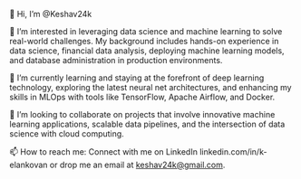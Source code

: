 👋 Hi, I’m @Keshav24k

👀 I’m interested in leveraging data science and machine learning to solve real-world challenges. My background includes hands-on experience in data science, financial data analysis, deploying machine learning models, and database administration in production environments.

🌱 I’m currently learning and staying at the forefront of deep learning technology, exploring the latest neural net architectures, and enhancing my skills in MLOps with tools like TensorFlow, Apache Airflow, and Docker.

💞️ I’m looking to collaborate on projects that involve innovative machine learning applications, scalable data pipelines, and the intersection of data science with cloud computing.

📫 How to reach me: Connect with me on LinkedIn linkedin.com/in/k-elankovan or drop me an email at keshav24k@gmail.com.
<!---
Keshav24k/Keshav24k is a ✨ special ✨ repository because its `README.md` (this file) appears on your GitHub profile.
You can click the Preview link to take a look at your changes.
--->
